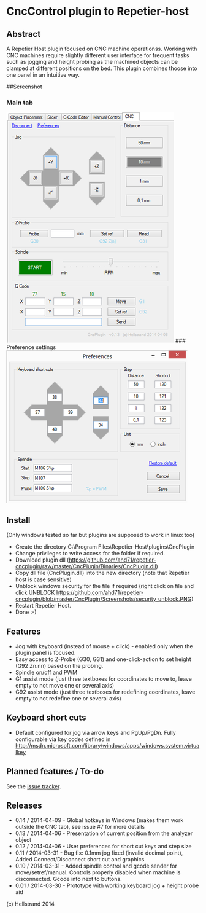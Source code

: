 # CncControl plugin to Repetier-host

## Abstract
A Repetier Host plugin focused on CNC machine operationss.
Working with CNC machines require slightly different user interface for frequent tasks such as jogging and height probing as the machined objects can be clamped at different positions on the bed. This plugin combines thoose into one panel in an intuitive way.

##Screenshot
### Main tab
<img src="/CncPlugin/Screenshots/screenshot-2014-04-06.png">
### Preference settings
<img src="/CncPlugin/Screenshots/preferences-2014-04-06.PNG">


## Install
(Only windows tested so far but plugins are supposed to work in linux too)
* Create the directory C:\Program Files\Repetier-Host\plugins\CncPlugin
* Change privileges to write access for the folder if required.
* Download plugin dll (https://github.com/ahd71/repetier-cncplugin/raw/master/CncPlugin/Binaries/CncPlugin.dll)
* Copy dll file (CncPlugin.dll) into the new directory (note that Repetier host is case sensitive)
* Unblock windows security for the file if required (right click on file and click UNBLOCK https://github.com/ahd71/repetier-cncplugin/blob/master/CncPlugin/Screenshots/security_unblock.PNG)
* Restart Repetier Host.
* Done :-)

## Features
* Jog with keyboard (instead of mouse + click) - enabled only when the plugin panel is focused.
* Easy access to Z-Probe (G30, G31) and one-click-action to set height (G92 Zn.nn) based on the probing.
* Spindle on/off and PWM 
* G1 assist mode (just three textboxes for coordinates to move to, leave empty to not move one or several axis)
* G92 assist mode  (just three textboxes for redefining coordinates, leave empty to not redefine one or several axis)

## Keyboard short cuts
* Default configured for jog via arrow keys and PgUp/PgDn. Fully configurable via key codes defined in http://msdn.microsoft.com/library/windows/apps/windows.system.virtualkey

## Planned features / To-do
See the [issue tracker](https://github.com/ahd71/repetier-cncplugin/issues).

## Releases
* 0.14 / 2014-04-09 - Global hotkeys in Windows (makes them work outside the CNC tab), see issue #7 for more details
* 0.13 / 2014-04-06 - Presentation of current position from the analyzer object
* 0.12 / 2014-04-06 - User preferences for short cut keys and step size
* 0.11 / 2014-03-31 - Bug fix: 0.1mm jog fixed (invalid decimal point), Added Connect/Disconnect short cut and graphics
* 0.10 / 2014-03-31 - Added spindle control and gcode sender for move/setref/manual. Controls properly disabled when machine is disconnected. Gcode info next to buttons.
* 0.01 / 2014-03-30 - Prototype with working keyboard jog + height probe aid

(c) Hellstrand 2014
